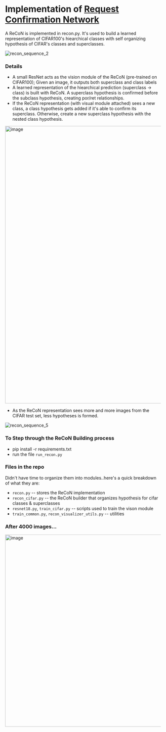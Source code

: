 # Implementation of [Request Confirmation Network](https://ceur-ws.org/Vol-1583/CoCoNIPS_2015_paper_6.pdf)

A ReCoN is implemented in recon.py. It's used to build a learned representation of CIFAR100's hiearchical classes with self organizing hypothesis of CIFAR's classes and superclasses.

![recon_sequence_2](https://github.com/user-attachments/assets/597e117f-320d-4b79-9508-2acdf9653330)

### Details
* A small ResNet acts as the vision module of the ReCoN (pre-trained on CIFAR100); Given an image, it outputs both superclass and class labels
* A learned representation of the hiearchical prediction (superclass -> class) is built with ReCoN. A superclass hypothesis is confirmed before the subclass hypothesis, creating por/ret relationships.
* If the ReCoN representation (with visual module attached) sees a new class, a class hypothesis gets added if it's able to confirm its superclass. Otherwise, create a new superclass hypothesis with the nested class hypothesis.
  
<img width="1304" height="897" alt="image" src="https://github.com/user-attachments/assets/9c0c1fef-277b-42c8-a9b0-1d244dcee588" />

* As the ReCoN representation sees more and more images from the CIFAR test set, less hypotheses is formed.

![recon_sequence_5](https://github.com/user-attachments/assets/d5be8454-de55-4af1-9ba1-f27467821119)

### To Step through the ReCoN Building process
* pip install -r requirements.txt
* run the file `run_recon.py`

### Files in the repo
Didn't have time to organize them into modules..here's a quick breakdown of what they are:
* `recon.py` -- stores the ReCoN implementation 
* `recon_cifar.py` -- the ReCoN builder that organizes hypothesis for cifar classes & superclasses
* `resnet18.py`, `train_cifar.py` -- scripts used to train the vison module
* `train_common.py`, `recon_visualizer_utils.py` -- utilities

### After 4000 images...
<img width="863" height="621" alt="image" src="https://github.com/user-attachments/assets/70b5d155-f135-41b2-900e-82a70ea34aed" />
